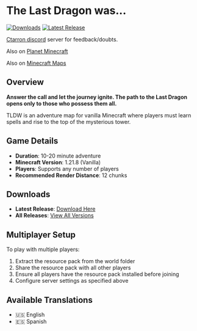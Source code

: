 # The Last Dragon was...

[![Downloads](https://img.shields.io/github/downloads/Ctarron/TLDW/total)](https://github.com/Ctarron/TLDW/releases)
[![Latest Release](https://img.shields.io/github/v/release/Ctarron/TLDW)](https://github.com/Ctarron/TLDW/releases/latest)

[Ctarron discord](https://discord.gg/jbTWxc4jjv) server for feedback/doubts.

Also on [Planet Minecraft](https://www.planetminecraft.com/project/the-last-dragon-was/)

Also on [Minecraft Maps](https://www.minecraftmaps.com/50880-the-last-dragon-was)

## Overview

**Answer the call and let the journey ignite. The path to the Last Dragon opens only to those who possess them all.**

TLDW is an adventure map for vanilla Minecraft where players must learn spells and rise to the top of the mysterious tower.

## Game Details

- **Duration**: 10-20 minute adventure
- **Minecraft Version**: 1.21.8 (Vanilla)
- **Players**: Supports any number of players
- **Recommended Render Distance**: 12 chunks

## Downloads

- **Latest Release**: [Download Here](https://github.com/Ctarron/TLDW/releases/latest)
- **All Releases**: [View All Versions](https://github.com/Ctarron/TLDW/releases)

## Multiplayer Setup

To play with multiple players:

1. Extract the resource pack from the world folder
2. Share the resource pack with all other players
3. Ensure all players have the resource pack installed before joining
4. Configure server settings as specified above

## Available Translations

- 🇺🇸 English
- 🇪🇸 Spanish
